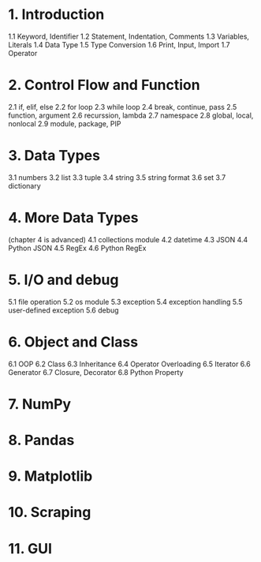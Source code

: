 # 1. Introduction
1.1 Keyword, Identifier
1.2 Statement, Indentation, Comments
1.3 Variables, Literals
1.4 Data Type
1.5 Type Conversion
1.6 Print, Input, Import
1.7 Operator

# 2. Control Flow and Function
2.1 if, elif, else
2.2 for loop
2.3 while loop
2.4 break, continue, pass
2.5 function, argument
2.6 recurssion, lambda
2.7 namespace
2.8 global, local, nonlocal
2.9 module, package, PIP

# 3. Data Types
3.1 numbers
3.2 list
3.3 tuple
3.4 string
3.5 string format
3.6 set
3.7 dictionary

# 4. More Data Types
(chapter 4 is advanced)
4.1 collections module
4.2 datetime
4.3 JSON
4.4 Python JSON
4.5 RegEx
4.6 Python RegEx

# 5. I/O and debug
5.1 file operation
5.2 os module
5.3 exception
5.4 exception handling
5.5 user-defined exception
5.6 debug

# 6. Object and Class
6.1 OOP
6.2 Class
6.3 Inheritance
6.4 Operator Overloading
6.5 Iterator
6.6 Generator
6.7 Closure, Decorator
6.8 Python Property

# 7. NumPy 

# 8. Pandas

# 9. Matplotlib

# 10. Scraping

# 11. GUI
